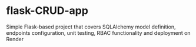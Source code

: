 # flask-CRUD-app
Simple Flask-based project that covers SQLAlchemy model definition, endpoints configuration, unit testing, RBAC functionality and deployment on Render
